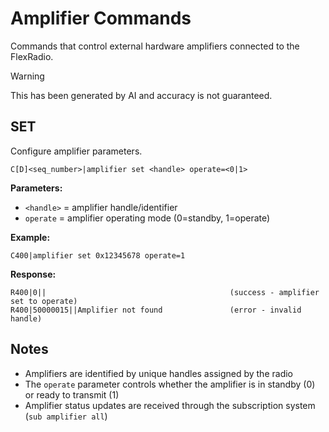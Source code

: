# Amplifier Commands

Commands that control external hardware amplifiers connected to the FlexRadio.

> [!WARNING]
> This has been generated by AI and accuracy is not guaranteed.

## SET

Configure amplifier parameters.

```
C[D]<seq_number>|amplifier set <handle> operate=<0|1>
```

**Parameters:**
- `<handle>` = amplifier handle/identifier
- `operate` = amplifier operating mode (0=standby, 1=operate)

**Example:**
```
C400|amplifier set 0x12345678 operate=1
```

**Response:**
```
R400|0||                                         (success - amplifier set to operate)
R400|50000015||Amplifier not found               (error - invalid handle)
```

## Notes

- Amplifiers are identified by unique handles assigned by the radio
- The `operate` parameter controls whether the amplifier is in standby (0) or ready to transmit (1)
- Amplifier status updates are received through the subscription system (`sub amplifier all`)